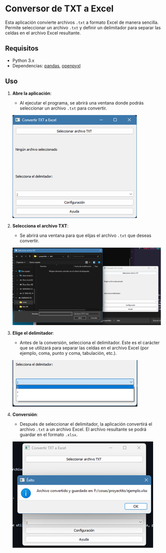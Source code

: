 # Conversor de TXT a Excel

Esta aplicación convierte archivos `.txt` a formato Excel de manera sencilla. Permite seleccionar un archivo `.txt` y definir un delimitador para separar las celdas en el archivo Excel resultante.

## Requisitos

- Python 3.x
- Dependencias: [pandas](https://pandas.pydata.org/), [openpyxl](https://openpyxl.readthedocs.io/)

## Uso

1. **Abre la aplicación**:
    - Al ejecutar el programa, se abrirá una ventana donde podrás seleccionar un archivo `.txt` para convertir.

    ![Pantalla de inicio](assets/screen1.png)

2. **Selecciona el archivo TXT**:
    - Se abrirá una ventana para que elijas el archivo `.txt` que deseas convertir.

    ![Seleccionar archivo](assets/screen2.png)

3. **Elige el delimitador**:
    - Antes de la conversión, selecciona el delimitador. Este es el carácter que se utilizará para separar las celdas en el archivo Excel (por ejemplo, coma, punto y coma, tabulación, etc.).

    ![Elegir delimitador](assets/screen3.png)

4. **Conversión**:
    - Después de seleccionar el delimitador, la aplicación convertirá el archivo `.txt` a un archivo Excel. El archivo resultante se podrá guardar en el formato `.xlsx`.

    ![Conversión realizada](assets/screen4.png)
